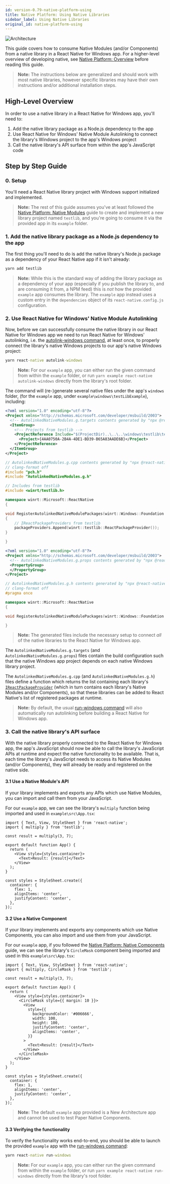 ```yaml
---
id: version-0.79-native-platform-using
title: Native Platform: Using Native Libraries
sidebar_label: Using Native Libraries
original_id: native-platform-using
---
```


![Architecture](https://img.shields.io/badge/architecture-new_&_old-green)

This guide covers how to consume Native Modules (and/or Components) from a native library in a React Native for Windows app. For a higher-level overview of developing native, see [Native Platform: Overview](native-platform.md) before reading this guide.

> **Note:** The instructions below are generalized and should work with most native libraries, however specific libraries may have their own instructions and/or additional installation steps.

## High-Level Overview

In order to use a native library in a React Native for Windows app, you'll need to:

1. Add the native library package as a Node.js dependency to the app
2. Use React Native for Windows' Native Module Autolinking to connect the library's Windows project to the app's Windows project
3. Call the native library's API surface from within the app's JavaScript code

## Step by Step Guide

### 0. Setup

You'll need a React Native library project with Windows support initialized and implemented.

> **Note:** The rest of this guide assumes you've at least followed the [Native Platform: Native Modules](native-platform-modules.md) guide to create and implement a new library project named `testlib`, and you're going to consume it via the provided app in its `example` folder.

### 1. Add the native library package as a Node.js dependency to the app

The first thing you'll need to do is add the native library's Node.js package as a dependency of your React Native app if it isn't already:

```bat
yarn add testlib
```

> **Note:** While this is the standard way of adding the library package as a dependency of your app (especially if you publish the library to, and are consuming it from, a NPM feed) this is *not* how the provided `example` app consumes the library. The `example` app instead uses a custom entry in the `dependencies` object of its `react-native.config.js` configuration.

### 2. Use React Native for Windows' Native Module Autolinking

Now, before we can successfully consume the native library in our React Native for Windows app we need to run React Native for Windows' autolinking, i.e. the [autolink-windows command](autolink-windows-cli.md), at least once, to properly connect the library's native Windows projects to our app's native Windows project:

```bat
yarn react-native autolink-windows
```

> **Note:** For our `example` app, you can either run the given command from within the `example` folder, or run `yarn example react-native autolink-windows` directly from the library's root folder.

The command will (re-)generate several native files under the app's `windows` folder, (for the `example` app, under `example\windows\testLibExample`), including:

<!--DOCUSAURUS_CODE_TABS-->

<!--AutolinkedNativeModules.g.targets-->

```xml
<?xml version="1.0" encoding="utf-8"?>
<Project xmlns="http://schemas.microsoft.com/developer/msbuild/2003">
  <!-- AutolinkedNativeModules.g.targets contents generated by "npx @react-native-community/cli autolink-windows" -->
  <ItemGroup>
    <!-- Projects from testlib -->
    <ProjectReference Include="$(ProjectDir)..\..\..\windows\testlib\testlib.vcxproj">
      <Project>{4AA0750A-2B4A-4DE1-BD39-B65A83AADE6B}</Project>
    </ProjectReference>
  </ItemGroup>
</Project>
```

<!--AutolinkedNativeModules.g.cpp-->

```cpp
// AutolinkedNativeModules.g.cpp contents generated by "npx @react-native-community/cli autolink-windows"
// clang-format off
#include "pch.h"
#include "AutolinkedNativeModules.g.h"

// Includes from testlib
#include <winrt/testlib.h>

namespace winrt::Microsoft::ReactNative
{

void RegisterAutolinkedNativeModulePackages(winrt::Windows::Foundation::Collections::IVector<winrt::Microsoft::ReactNative::IReactPackageProvider> const& packageProviders)
{ 
    // IReactPackageProviders from testlib
    packageProviders.Append(winrt::testlib::ReactPackageProvider());
}

}
```

<!--AutolinkedNativeModules.g.props-->

```xml
<?xml version="1.0" encoding="utf-8"?>
<Project xmlns="http://schemas.microsoft.com/developer/msbuild/2003">
  <!-- AutolinkedNativeModules.g.props contents generated by "npx @react-native-community/cli autolink-windows" -->
  <PropertyGroup>
  </PropertyGroup>
</Project>
```

<!--AutolinkedNativeModules.g.h-->

```cpp
// AutolinkedNativeModules.g.h contents generated by "npx @react-native-community/cli autolink-windows"
// clang-format off
#pragma once

namespace winrt::Microsoft::ReactNative
{

void RegisterAutolinkedNativeModulePackages(winrt::Windows::Foundation::Collections::IVector<winrt::Microsoft::ReactNative::IReactPackageProvider> const& packageProviders);

}
```

<!--END_DOCUSAURUS_CODE_TABS-->

> **Note:** The generated files include the necessary setup to connect *all* of the native libraries to the React Native for Windows app.

The `AutolinkedNativeModules.g.targets` (and `AutolinkedNativeModules.g.props`) files contain the build configuration such that the native Windows app project depends on each native Windows library project.

The `AutolinkedNativeModules.g.cpp` (and `AutolinkedNativeModules.g.h`) files define a function which returns the list containing each library's [`IReactPackageProvider`](native-api/IReactPackageProvider-api-windows.md) (which in turn contains each library's Native Modules and/or Components), so that these libraries can be added to React Native's list of registered packages at runtime.

> **Note:** By default, the usual [run-windows command](run-windows-cli.md) will also automatically run autolinking before building a React Native for Windows app.

### 3. Call the native library's API surface

With the native library properly connected to the React Native for Windows app, the app's JavaScript should now be able to call the library's JavaScript APIs at runtime and expect the native functionality to be available. That is, each time the library's JavaScript needs to access its Native Modules (and/or Components), they will already be ready and registered on the native side.

#### 3.1 Use a Native Module's API

If your library implements and exports any APIs which use Native Modules, you can import and call them from your JavaScript.

For our `example` app, we can see the library's `multiply` function being imported and used in `example\src\App.tsx`:

```tsx
import { Text, View, StyleSheet } from 'react-native';
import { multiply } from 'testlib';

const result = multiply(3, 7);

export default function App() {
  return (
    <View style={styles.container}>
      <Text>Result: {result}</Text>
    </View>
  );
}

const styles = StyleSheet.create({
  container: {
    flex: 1,
    alignItems: 'center',
    justifyContent: 'center',
  },
});
```

#### 3.2 Use a Native Component

If your library implements and exports any components which use Native Components, you can also import and use them from your JavaScript.

For our `example` app, if you followed the [Native Platform: Native Components](native-platform-components.md) guide, we can see the library's `CircleMask` component being imported and used in this `example\src\App.tsx`:

```tsx
import { Text, View, StyleSheet } from 'react-native';
import { multiply, CircleMask } from 'testlib';

const result = multiply(3, 7);

export default function App() {
  return (
    <View style={styles.container}>
      <CircleMask style={{ margin: 10 }}>
        <View
          style={{
            backgroundColor: '#006666',
            width: 100,
            height: 100,
            justifyContent: 'center',
            alignItems: 'center',
          }}
        >
          <Text>Result: {result}</Text>
        </View>
      </CircleMask>
    </View>
  );
}

const styles = StyleSheet.create({
  container: {
    flex: 1,
    alignItems: 'center',
    justifyContent: 'center',
  },
});
```

> **Note:** The default `example` app provided is a New Architecture app and cannot be used to test Paper Native Components.

#### 3.3 Verifying the functionality

To verify the functionality works end-to-end, you should be able to launch the provided `example` app with the [run-windows command](run-windows-cli.md):

```bat
yarn react-native run-windows
```

> **Note:** For our `example` app, you can either run the given command from within the `example` folder, or run `yarn example react-native run-windows` directly from the library's root folder.
